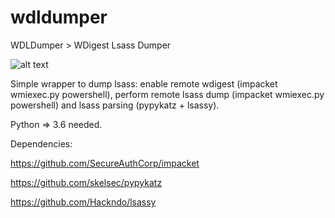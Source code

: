 # wdldumper

WDLDumper > WDigest Lsass Dumper

![alt text](https://i.imgur.com/XeM986l.jpg)

Simple wrapper to dump lsass: enable remote wdigest (impacket wmiexec.py powershell), perform remote lsass dump (impacket wmiexec.py powershell) and lsass parsing (pypykatz + lsassy).

Python => 3.6 needed.

Dependencies:

https://github.com/SecureAuthCorp/impacket

https://github.com/skelsec/pypykatz

https://github.com/Hackndo/lsassy
